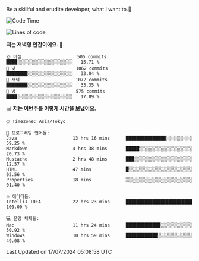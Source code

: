 Be a skillful and erudite developer, what I want to.👶

<!--START_SECTION:waka-->
![Code Time](http://img.shields.io/badge/Code%20Time-1%2C064%20hrs%2046%20mins-blue)

![Lines of code](https://img.shields.io/badge/%EC%A0%80%EB%8A%94%20%EC%97%AC%ED%83%9C%EA%B9%8C%EC%A7%80%20-2.7%20million%20%EC%A4%84%EC%9D%98%20%EC%BD%94%EB%93%9C%EB%A5%BC%20%EC%9E%91%EC%84%B1%ED%96%88%EC%96%B4%EC%9A%94.-blue)

**저는 저녁형 인간이에요. 🦉** 

```text
🌞 아침                     505 commits         ████░░░░░░░░░░░░░░░░░░░░░   15.71 % 
🌆 낮　                     1062 commits        ████████░░░░░░░░░░░░░░░░░   33.04 % 
🌃 저녁                     1072 commits        ████████░░░░░░░░░░░░░░░░░   33.35 % 
🌙 밤　                     575 commits         ████░░░░░░░░░░░░░░░░░░░░░   17.89 % 
```


📊 **저는 이번주를 이렇게 시간을 보냈어요.** 

```text
🕑︎ Timezone: Asia/Tokyo

💬 프로그래밍 언어들: 
Java                     13 hrs 16 mins      ███████████████░░░░░░░░░░   59.25 % 
Markdown                 4 hrs 38 mins       █████░░░░░░░░░░░░░░░░░░░░   20.73 % 
Mustache                 2 hrs 48 mins       ███░░░░░░░░░░░░░░░░░░░░░░   12.57 % 
HTML                     47 mins             █░░░░░░░░░░░░░░░░░░░░░░░░   03.56 % 
Properties               18 mins             ░░░░░░░░░░░░░░░░░░░░░░░░░   01.40 % 

🔥 에디터들: 
IntelliJ IDEA            22 hrs 23 mins      █████████████████████████   100.00 % 

💻 운영 체제들: 
Mac                      11 hrs 24 mins      █████████████░░░░░░░░░░░░   50.92 % 
Windows                  10 hrs 59 mins      ████████████░░░░░░░░░░░░░   49.08 % 
```


 Last Updated on 17/07/2024 05:08:58 UTC
<!--END_SECTION:waka-->
